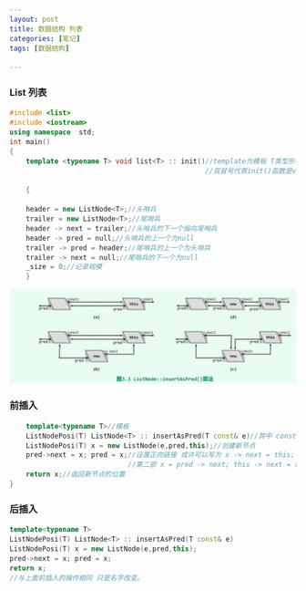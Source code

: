 ```yaml
---
layout: post
title: 数据结构 列表
categories: [笔记]
tags: [数据结构]

---
```


### List 列表

```c++
#include <list>
#include <iostream>
using namespace  std;
int main()
{
    template <typename T> void list<T> :: init()//template为模板 T类型形参 init为初始化函数
                                                //双冒号代表init()函数是void list的成员

    {

    header = new ListNode<T>;//头哨兵
    trailer = new ListNode<T>;//尾哨兵
    header -> next = trailer;//头哨兵的下一个指向尾哨兵
    header -> pred = null;//头哨兵的上一个为null
    trailer -> pred = header;//尾哨兵的上一个为头哨兵
    trailer -> next = null;//尾哨兵的下一个为null
    _size = 0;//记录规模
    }
```
![BD083F437F7B8D5508ED9C3B60D6225F](../assets/blog_res/2022-03-30-List%20%E5%88%97%E8%A1%A8.assets/BD083F437F7B8D5508ED9C3B60D6225F-16486040578186.png)

### 前插入

```c++
    template<typename T>//模板
    ListNodePosi(T) ListNode<T> :: insertAsPred(T const& e)//其中 const后的e数据固定 而T是会被后来的所替换
    ListNodePosi(T) x = new ListNode(e,pred,this);//创建新节点
    pred->next = x; pred = x;//设置正向链接 或许可以写为 x -> next = this; pred -> next = x;
                             //第二部 x = pred -> next; this -> next = x;
    return x;//返回新节点的位置
}
```
### 后插入
```c++
template<typename T>
ListNodePosi(T) ListNode<T> :: insertAsPred(T const& e)
ListNodePosi(T) x = new ListNode(e,pred,this);
pred->next = x; pred = x;
return x;
//与上面前插入的操作相同 只是名字改变。
```

```
